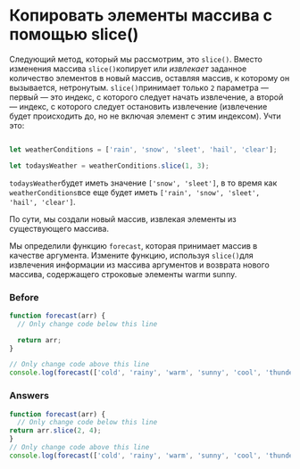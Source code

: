 # Копировать элементы массива с помощью slice()
Следующий метод, который мы рассмотрим, это `slice()`. Вместо изменения массива `slice()`копирует или _извлекает_ заданное количество элементов в новый массив, оставляя массив, к которому он вызывается, нетронутым. `slice()`принимает только `2` параметра — первый — это индекс, с которого следует начать извлечение, а второй — индекс, с которого следует остановить извлечение (извлечение будет происходить до, но не включая элемент с этим индексом). Учти это:
```javascript

let weatherConditions = ['rain', 'snow', 'sleet', 'hail', 'clear'];

let todaysWeather = weatherConditions.slice(1, 3);
```
`todaysWeather`будет иметь значение `['snow', 'sleet']`, в то время как `weatherConditions`все еще будет иметь `['rain', 'snow', 'sleet', 'hail', 'clear']`.

По сути, мы создали новый массив, извлекая элементы из существующего массива.

Мы определили функцию `forecast`, которая принимает массив в качестве аргумента. Измените функцию, используя `slice()`для извлечения информации из массива аргументов и возврата нового массива, содержащего строковые элементы warmи sunny.
### Before
```javascript
function forecast(arr) {
  // Only change code below this line

  return arr;
}

// Only change code above this line
console.log(forecast(['cold', 'rainy', 'warm', 'sunny', 'cool', 'thunderstorms']));
```


### Answers
```javascript
function forecast(arr) {
  // Only change code below this line
return arr.slice(2, 4);
}
// Only change code above this line
console.log(forecast(['cold', 'rainy', 'warm', 'sunny', 'cool', 'thunderstorms']));
```
